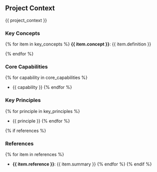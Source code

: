 ## Project Context

{{ project_context }}

### Key Concepts

{% for item in key_concepts %}
**{{ item.concept }}**: {{ item.definition }}

{% endfor %}

### Core Capabilities

{% for capability in core_capabilities %}
- {{ capability }}
{% endfor %}

### Key Principles

{% for principle in key_principles %}
- {{ principle }}
{% endfor %}

{% if references %}
### References

{% for item in references %}
- **{{ item.reference }}**: {{ item.summary }}
{% endfor %}
{% endif %}